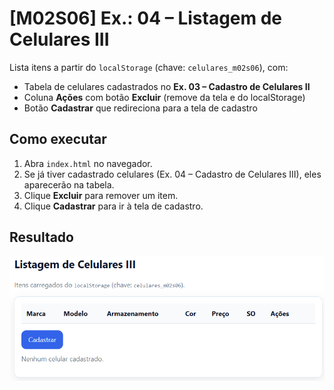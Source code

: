 # [M02S06] Ex.: 04 – Listagem de Celulares III

Lista itens a partir do `localStorage` (chave: `celulares_m02s06`), com:
- Tabela de celulares cadastrados no **Ex. 03 – Cadastro de Celulares II**
- Coluna **Ações** com botão **Excluir** (remove da tela e do localStorage)
- Botão **Cadastrar** que redireciona para a tela de cadastro

## Como executar
1. Abra `index.html` no navegador.
2. Se já tiver cadastrado celulares (Ex. 04 – Cadastro de Celulares III), eles aparecerão na tabela.
3. Clique **Excluir** para remover um item.
4. Clique **Cadastrar** para ir à tela de cadastro.

## Resultado
![alt text](image.png)